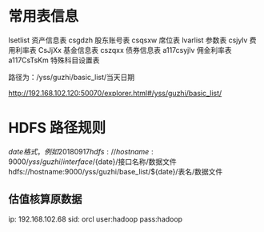 # 常用表信息

lsetlist  资产信息表
csgdzh    股东账号表
csqsxw    席位表
lvarlist  参数表
csjylv    费用利率表
CsJjXx    基金信息表
cszqxx    债券信息表
a117csyjlv 佣金利率表
a117CsTsKm 特殊科目设置表

路径为：/yss/guzhi/basic_list/当天日期

http://192.168.102.120:50070/explorer.html#/yss/guzhi/basic_list/


# HDFS 路径规则
${date}格式，例如20180917
hdfs://hostname:9000/yss/guzhi/interface/${date}/接口名称/数据文件
hdfs://hostname:9000/yss/guzhi/base_list/${date}/表名/数据文件


## 估值核算原数据
   ip:  192.168.102.68
   sid:  orcl
   user:hadoop
   pass:hadoop